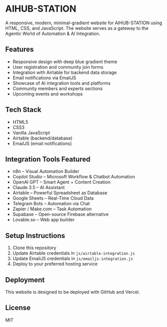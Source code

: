 # AIHUB-STATION

A responsive, modern, minimal-gradient website for AIHUB-STATION using HTML, CSS, and JavaScript. The website serves as a gateway to the Agentic World of Automation & AI Integration.

## Features

- Responsive design with deep blue gradient theme
- User registration and community join forms
- Integration with Airtable for backend data storage
- Email notifications via EmailJS
- Showcase of AI integration tools and platforms
- Community members and experts sections
- Upcoming events and workshops

## Tech Stack

- HTML5
- CSS3
- Vanilla JavaScript
- Airtable (backend/database)
- EmailJS (email notifications)

## Integration Tools Featured

- n8n – Visual Automation Builder
- Copilot Studio – Microsoft Workflow & Chatbot Automation
- OpenAI GPT – Smart Agent + Content Creation
- Claude 3.5 – AI Assistant
- Airtable – Powerful Spreadsheet as Database
- Google Sheets – Real-Time Cloud Data
- Telegram Bots – Automation via Chat
- Zapier / Make.com – Task Automation
- Supabase – Open-source Firebase alternative
- Lovable.so – Web app builder

## Setup Instructions

1. Clone this repository
2. Update Airtable credentials in `js/airtable-integration.js`
3. Update EmailJS credentials in `js/emailjs-integration.js`
4. Deploy to your preferred hosting service

## Deployment

This website is designed to be deployed with GitHub and Vercel.

## License

MIT

